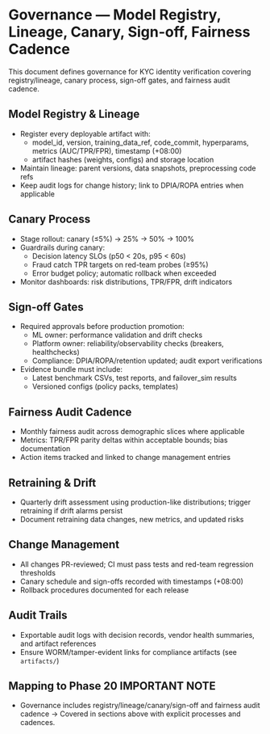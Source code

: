 # Governance — Model Registry, Lineage, Canary, Sign-off, Fairness Cadence

This document defines governance for KYC identity verification covering registry/lineage, canary process, sign-off gates, and fairness audit cadence.

## Model Registry & Lineage

- Register every deployable artifact with:
  - model_id, version, training_data_ref, code_commit, hyperparams, metrics (AUC/TPR/FPR), timestamp (+08:00)
  - artifact hashes (weights, configs) and storage location
- Maintain lineage: parent versions, data snapshots, preprocessing code refs
- Keep audit logs for change history; link to DPIA/ROPA entries when applicable

## Canary Process

- Stage rollout: canary (≤5%) → 25% → 50% → 100%
- Guardrails during canary:
  - Decision latency SLOs (p50 < 20s, p95 < 60s)
  - Fraud catch TPR targets on red-team probes (≥95%)
  - Error budget policy; automatic rollback when exceeded
- Monitor dashboards: risk distributions, TPR/FPR, drift indicators

## Sign-off Gates

- Required approvals before production promotion:
  - ML owner: performance validation and drift checks
  - Platform owner: reliability/observability checks (breakers, healthchecks)
  - Compliance: DPIA/ROPA/retention updated; audit export verifications
- Evidence bundle must include:
  - Latest benchmark CSVs, test reports, and failover_sim results
  - Versioned configs (policy packs, templates)

## Fairness Audit Cadence

- Monthly fairness audit across demographic slices where applicable
- Metrics: TPR/FPR parity deltas within acceptable bounds; bias documentation
- Action items tracked and linked to change management entries

## Retraining & Drift

- Quarterly drift assessment using production-like distributions; trigger retraining if drift alarms persist
- Document retraining data changes, new metrics, and updated risks

## Change Management

- All changes PR-reviewed; CI must pass tests and red-team regression thresholds
- Canary schedule and sign-offs recorded with timestamps (+08:00)
- Rollback procedures documented for each release

## Audit Trails

- Exportable audit logs with decision records, vendor health summaries, and artifact references
- Ensure WORM/tamper-evident links for compliance artifacts (see `artifacts/`)

## Mapping to Phase 20 IMPORTANT NOTE

- Governance includes registry/lineage/canary/sign-off and fairness audit cadence → Covered in sections above with explicit processes and cadences.
